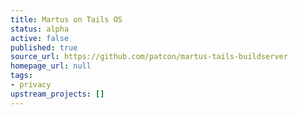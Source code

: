 ```yaml
---
title: Martus on Tails OS
status: alpha
active: false
published: true
source_url: https://github.com/patcon/martus-tails-buildserver
homepage_url: null
tags:
- privacy
upstream_projects: []
---
```


